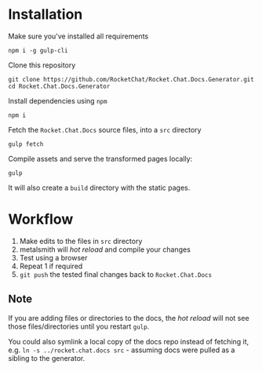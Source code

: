 # Installation

Make sure you've installed all requirements

```
npm i -g gulp-cli
```

Clone this repository

```
git clone https://github.com/RocketChat/Rocket.Chat.Docs.Generator.git
cd Rocket.Chat.Docs.Generator
```

Install dependencies using `npm`

```
npm i
```

Fetch the `Rocket.Chat.Docs` source files, into a `src` directory

```
gulp fetch
```

Compile assets and serve the transformed pages locally:

```
gulp
```

It will also create a `build` directory with the static pages.

# Workflow

1. Make edits to the files in `src` directory
2. metalsmith will *hot reload* and compile your changes
3. Test using a browser 
4. Repeat 1 if required
5. `git push` the tested final changes back to `Rocket.Chat.Docs`

## Note

If you are adding files or directories to the docs, the *hot reload* will not see those files/directories until you restart `gulp`.

You could also symlink a local copy of the docs repo instead of fetching it, e.g. `ln -s ../rocket.chat.docs src` - assuming docs were pulled as a sibling to the generator.
